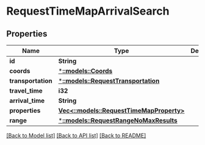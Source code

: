# RequestTimeMapArrivalSearch

## Properties

Name | Type | Description | Notes
------------ | ------------- | ------------- | -------------
**id** | **String** |  | 
**coords** | [***::models::Coords**](Coords.md) |  | 
**transportation** | [***::models::RequestTransportation**](RequestTransportation.md) |  | 
**travel_time** | **i32** |  | 
**arrival_time** | **String** |  | 
**properties** | [**Vec<::models::RequestTimeMapProperty>**](RequestTimeMapProperty.md) |  | [optional] 
**range** | [***::models::RequestRangeNoMaxResults**](RequestRangeNoMaxResults.md) |  | [optional] 

[[Back to Model list]](../README.md#documentation-for-models) [[Back to API list]](../README.md#documentation-for-api-endpoints) [[Back to README]](../README.md)


